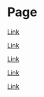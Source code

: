 Page
================

[Link](testReadAllPages_Duplicates_Child.md)

[Link](testReadAllPages_Duplicates_Linked-on-multiple-pages.md)

[Link](testReadAllPages_Duplicates_Linked-multiple-times-on-single-page.md)

[Link](testReadAllPages_Duplicates_Linked-multiple-times-on-single-page.md)

[Link](testReadAllPages_Duplicates_Linked-multiple-times-on-single-page.md)
